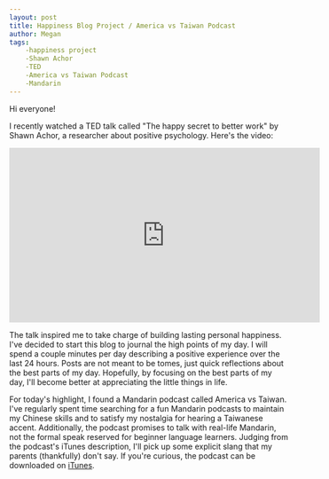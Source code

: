 ```yaml
---
layout: post
title: Happiness Blog Project / America vs Taiwan Podcast
author: Megan
tags:
    -happiness project
    -Shawn Achor
    -TED
    -America vs Taiwan Podcast
    -Mandarin
---
```

Hi everyone! 

I recently watched a TED talk called "The happy secret to better work" by Shawn Achor, a researcher about positive psychology. Here's the video:

<iframe width="560" height="315" src="https://www.youtube.com/embed/fLJsdqxnZb0" frameborder="0" allowfullscreen></iframe>

The talk inspired me to take charge of building lasting personal happiness. I've decided to start this blog to journal the high points of my day. I will spend a couple minutes per day describing a positive experience over the last 24 hours. Posts are not meant to be tomes, just quick reflections about the best parts of my day. Hopefully, by focusing on the best parts of my day, I'll become better at appreciating the little things in life.

For today's highlight, I found a Mandarin podcast called America vs Taiwan. I've regularly spent time searching for a fun Mandarin podcasts to maintain my Chinese skills and to satisfy my nostalgia for hearing a Taiwanese accent. Additionally, the podcast promises to talk with real-life Mandarin, not the formal speak reserved for beginner language learners. Judging from the podcast's iTunes description, I'll pick up some explicit slang that my parents (thankfully) don't say. If you're curious, the podcast can be downloaded on <a href="https://itunes.apple.com/us/podcast/america-vs-taiwan/id325438092?mt=2">iTunes</a>. 